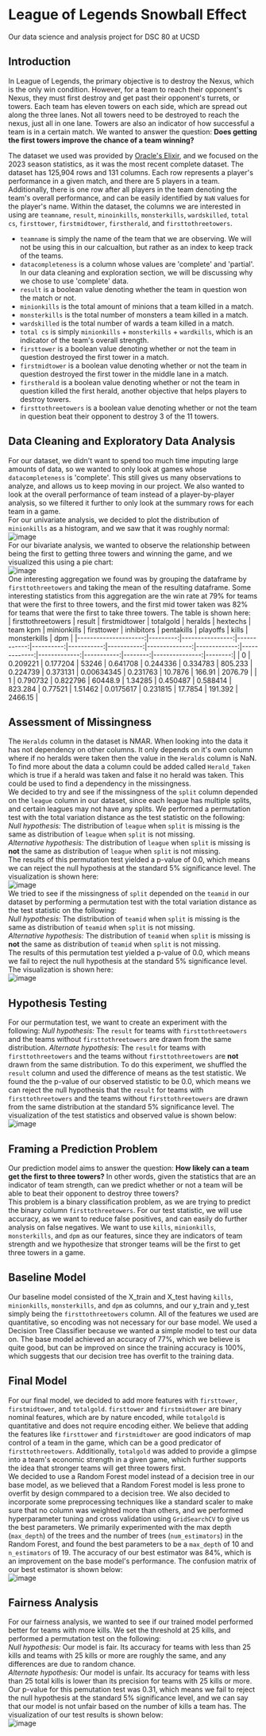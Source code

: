 # League of Legends Snowball Effect
Our data science and analysis project for DSC 80 at UCSD  

## Introduction  
In League of Legends, the primary objective is to destroy the Nexus, which is the only win condition. However, for a team to reach their opponent's Nexus, they must first destroy and get past their opponent's turrets, or towers. Each team has eleven towers on each side, which are spread out along the three lanes. Not all towers need to be destroyed to reach the nexus, just all in one lane. Towers are also an indicator of how successful a team is in a certain match. We wanted to answer the question: **Does getting the first towers improve the chance of a team winning?**  

The dataset we used was provided by [Oracle's Elixir](https://oracleselixir.com/tools/downloads), and we focused on the 2023 season statistics, as it was the most recent complete dataset. The dataset has 125,904 rows and 131 columns. Each row represents a player's performance in a given match, and there are 5 players in a team. Additionally, there is one row after all players in the team denoting the team's overall performance, and can be easily identified by `NaN`  values for the player's name. Within the dataset, the columns we are interested in using are `teamname`, `result`, `minoinkills`, `monsterkills`, `wardskilled`, `total cs`, `firsttower`,  `firstmidtower`, `firstherald`, and `firsttothreetowers`.  

* `teamname` is simply the name of the team that we are observing. We will not be using this in our calcualtion, but rather as an index to keep track of the teams.
* `datacompleteness` is a column whose values are 'complete' and 'partial'. In our data cleaning and exploration section, we will be discussing why we chose to use 'complete' data.
* `result` is a boolean value denoting whether the team in question won the match or not.
* `minionkills` is the total amount of minions that a team killed in a match.
* `monsterkills` is the total number of monsters a team killed in a match.
* `wardskilled` is the total number of wards a team killed in a match.
* `total cs` is simply `minionkills` + `monsterkills` + `wardkills`, which is an indicator of the team's overall strength.
* `firsttower` is a boolean value denoting whether or not the team in question destroyed the first tower in a match.
* `firstmidtower` is a boolean value denoting whether or not the team in question destroyed the first tower in the middle lane in a match.
* `firstherald` is a boolean value denoting whether or not the team in question killed the first herald, another objective that helps players to destroy towers.
* `firsttothreetowers` is a boolean value denoting whether or not the team in question beat their opponent to destroy 3 of the 11 towers.

## Data Cleaning and Exploratory Data Analysis  
For our dataset, we didn't want to spend too much time imputing large amounts of data, so we wanted to only look at games whose `datacompleteness` is 'complete'. This still gives us many observations to analyze, and allows us to keep moving in our project. We also wanted to look at the overall performance of team instead of a player-by-player analysis, so we filtered it further to only look at the summary rows for each team in a game.  
For our univariate analysis, we decided to plot the distribution of `minionkills` as a histogram, and we saw that it was roughly normal:  
![image](https://github.com/chriss-mo/League23/assets/156863651/c62e08ad-a4d2-4ea5-9e59-82509de6d8ec)  
For our bivariate analysis, we wanted to observe the relationship between being the first to getting three towers and winning the game, and we visualized this using a pie chart:  
![image](https://github.com/chriss-mo/League23/assets/156863651/c3b74e95-7264-440e-b1c0-f571b97e482a)  
One interesting aggregation we found was by grouping the dataframe by `firsttothreetowers` and taking the mean of the resulting dataframe. Some interesting statistics from this aggregation are the win rate at 79% for teams that were the first to three towers, and the first mid tower taken was 82% for teams that were the first to take three towers. The table is shown here:  
|   firsttothreetowers |   result |   firstmidtower |   totalgold |   heralds |   hextechs |   team kpm |   minionkills |   firsttower |   inhibitors |   pentakills |   playoffs |   kills |   monsterkills |     dpm |
|---------------------:|---------:|----------------:|------------:|----------:|-----------:|-----------:|--------------:|-------------:|-------------:|-------------:|-----------:|--------:|---------------:|--------:|
|                    0 | 0.209221 |        0.177204 |     53246   |  0.641708 |   0.244336 |   0.334783 |       805.233 |     0.224739 |     0.373131 |   0.00634345 |   0.231763 | 10.7876 |        166.91  | 2076.79 |
|                    1 | 0.790732 |        0.822796 |     60448.9 |  1.34285  |   0.450487 |   0.588414 |       823.284 |     0.77521  |     1.51462  |   0.0175617  |   0.231815 | 17.7854 |        191.392 | 2466.15 |  


## Assessment of Missingness  
The `Heralds` column in the dataset is NMAR. When looking into the data it has not dependency on other columns. It only depends on it's own column where if no heralds were taken then the value in the `Heralds` column is NaN. To find more about the data a column could be added called `Herald_Taken` which is true if a herald was taken and false it no herald was taken. This could be used to find a dependency in the missingness.  
We decided to try and see if the missingness of the `split` column depended on the `league` column in our dataset, since each league has multiple splits, and certain leagues may not have any splits. We performed a permutation test with the total variation distance as the test statistic on the following:  
*Null hypothesis:* The distribution of `league` when `split` is missing is the same as distribution of `league` when `split` is not missing.  
*Alternative hypothesis:* The distribution of `league` when `split` is missing is **not** the same as distribution of `league` when `split` is not missing.  
The results of this permutation test yielded a p-value of 0.0, which means we can reject the null hypothesis at the standard 5% significance level. The visualization is shown here:  
![image](https://github.com/chriss-mo/League23/assets/156863651/9692c6e9-fcdf-48a1-869a-fa853d4a48cc)  
We tried to see if the missingness of `split` depended on the `teamid` in our dataset by performing a permutation test with the total variation distance as the test statistic on the following:  
*Null hypothesis:* The distribution of `teamid` when `split` is missing is the same as distribution of `teamid` when `split` is not missing.  
*Alternative hypothesis:* The distribution of `teamid` when `split` is missing is **not** the same as distribution of `teamid` when `split` is not missing.  
The results of this permutation test yielded a p-value of 0.0, which means we fail to reject the null hypothesis at the standard 5% significance level. The visualization is shown here:  
![image](https://github.com/chriss-mo/League23/assets/156863651/df2a3a4a-5f8c-424a-bd09-2c3c33be2e0b)  

## Hypothesis Testing  
For our permutation test, we want to create an experiment with the following:
*Null hypothesis:* The `result` for teams with `firsttothreetowers` and the teams without `firsttothreetowers` are drawn from the same distribution.
*Alternate hypothesis:* The `result` for teams with `firsttothreetowers` and the teams without `firsttothreetowers` are **not** drawn from the same distribution.
To do this experiment, we shuffled the `result` column and used the difference of means as the test statistic. We found the the p-value of our observed statistic to be 0.0, which means we can reject the null hypothesis that the `result` for teams with `firsttothreetowers` and the teams without `firsttothreetowers` are drawn from the same distribution at the standard 5% significance level. The visualization of the test statistics and observed value is shown below:  
![image](https://github.com/chriss-mo/League23/assets/156863651/54a00797-c858-455f-8564-a387208c89cd)  

## Framing a Prediction Problem  
Our prediction model aims to answer the question: **How likely can a team get the first to three towers?** In other words, given the statistics that are an indicator of team strength, can we predict whether or not a team will be able to beat their opponent to destroy three towers?  
This problem is a binary classification problem, as we are trying to predict the binary column `firsttothreetowers`. For our test statistic, we will use accuracy, as we want to reduce false positives, and can easily do further analysis on false negatives. We want to use `kills`, `minionkills`, `monsterkills`, and `dpm` as our features, since they are indicators of team strength and we hypothesize that stronger teams will be the first to get three towers in a game.  

## Baseline Model  
Our baseline model consisted of the X_train and X_test having `kills`, `minionkills`, `monsterkills`, and `dpm` as columns, and our y_train and y_test simply being the `firsttothreetowers` column. All of the features we used are quantitative, so encoding was not necessary for our base model. We used a Decision Tree Classifier because we wanted a simple model to test our data on. The base model achieved an accuracy of 77%, which we believe is quite good, but can be improved on since the training accuracy is 100%, which suggests that our decision tree has overfit to the training data.  

## Final Model  
For our final model, we decided to add more features with `firsttower`, `firstmidtower`, and `totalgold`. `firsttower` and `firstmidtower` are binary nominal features, which are by nature encoded, while `totalgold` is quantitative and does not require encoding either. We believe that adding the features like `firsttower` and `firstmidtower` are good indicators of map control of a team in the game, which can be a good predicator of `firsttothreetowers`. Additionally, `totalgold` was added to provide a glimpse into a team's economic strength in a given game, which further supports the idea that stronger teams will get three towers first.  
We decided to use a Random Forest model instead of a decision tree in our base model, as we believed that a Random Forest model is less prone to overfit by design commpared to a decision tree. We also decided to incorporate some preprocessing techniques like a standard scaler to make sure that no column was weighted more than others, and we performed hyperparameter tuning and cross validation using `GridSearchCV` to give us the best parameters. We primarily experimented with the max depth (`max_depth`) of the trees and the number of trees (`num_estimators`) in the Random Forest, and found the best parameters to be a `max_depth` of 10 and `n_estimators` of 19. The accuracy of our best estimator was 84%, which is an improvement on the base model's performance. The confusion matrix of our best estimator is shown below:  
![image](https://github.com/chriss-mo/League23/assets/156863651/d2cea824-2c67-4996-9758-ef4444b75e6a)  

## Fairness Analysis  
For our fairness analysis, we wanted to see if our trained model performed better for teams with more kills. We set the threshold at 25 kills, and performed a permutation test on the following:  
*Null hypothesis:* Our model is fair. Its accuracy for teams with less than 25 kills and teams with 25 kills or more are roughly the same, and any differences are due to random chance.  
*Alternate hypothesis:* Our model is unfair. Its accuracy for teams with less than 25 total kills is lower than its precision for teams with 25 kills or more. Our p-value for this pemutation test was 0.31, which means we fail to reject the null hypothesis at the standard 5% significance level, and we can say that our model is not unfair based on the number of kills a team has. The visualization of our test results is shown below:  
![image](https://github.com/chriss-mo/League23/assets/156863651/ffdd982e-f36c-4324-839c-071faa7c0e0e)
